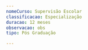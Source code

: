 ```yaml
---
nomeCurso: Supervisão Escolar
classificacao: Especialização
duracao: 12 meses
observacao: obs
tipo: Pós Graduação

---
```


